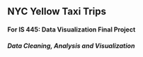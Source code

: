## NYC Yellow Taxi Trips 
#### For IS 445: Data Visualization Final Project

##### Data Cleaning, Analysis and Visualization
